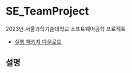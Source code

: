 # SE_TeamProject
2023년 서울과학기술대학교 소프트웨어공학 프로젝트


* [실행 패키지 다운로드](https://drive.google.com/file/d/1bisz1bxVmjSV4u9ugMcX3ztFV37aGqQT/view)


## 설명
